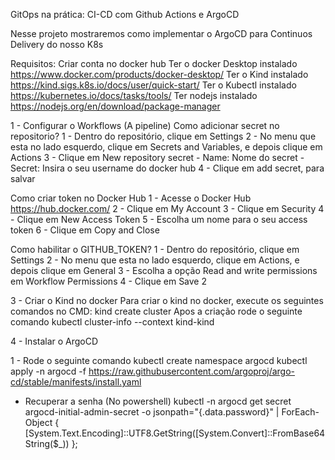 GitOps na prática: CI-CD com Github Actions e ArgoCD

Nesse projeto mostraremos como implementar o ArgoCD para Continuos Delivery do nosso K8s

Requisitos:
Criar conta no docker hub
Ter o docker Desktop instalado https://www.docker.com/products/docker-desktop/
Ter o Kind instalado https://kind.sigs.k8s.io/docs/user/quick-start/
Ter o Kubectl instalado https://kubernetes.io/docs/tasks/tools/ 
Ter nodejs instalado https://nodejs.org/en/download/package-manager

1 - Configurar o Workflows (A pipeline)
 Como adicionar secret no repositorio?
  1 - Dentro do repositório, clique em Settings
  2 - No menu que esta no lado esquerdo, clique em Secrets and Variables, e depois clique em Actions
  3 - Clique em New repository secret
    - Name: Nome do secret
    - Secret: Insira o seu username do docker hub
  4 - Clique em add secret, para salvar

 Como criar token no Docker Hub
 1 - Acesse o Docker Hub  https://hub.docker.com/
 2 - Clique em My Account
 3 - Clique em Security
 4 - Clique em  New Access Token
 5 - Escolha um nome para o seu access token
 6 - Clique em Copy and Close

Como habilitar o GITHUB_TOKEN?
  1 - Dentro do repositório, clique em Settings
  2 - No menu que esta no lado esquerdo, clique em Actions, e depois clique em General
  3 - Escolha a opção Read and write permissions em Workflow Permissions
  4 - Clique em Save
2 

3 - Criar o Kind no docker
Para criar o kind no docker, execute os seguintes comandos no CMD:
 kind create cluster
 Apos a criação rode o seguinte comando
 kubectl cluster-info --context kind-kind

4 - Instalar o ArgoCD

1 - Rode o seguinte comando
  kubectl create namespace argocd
  kubectl apply -n argocd -f https://raw.githubusercontent.com/argoproj/argo-cd/stable/manifests/install.yaml

- Recuperar a senha (No powershell)
kubectl -n argocd get secret argocd-initial-admin-secret -o jsonpath="{.data.password}" | 
    ForEach-Object { [System.Text.Encoding]::UTF8.GetString([System.Convert]::FromBase64String($_)) };

